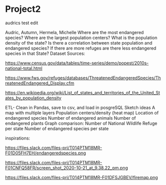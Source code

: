 # Project2

audrics test edit


Audric, Autumn, Hermela, Michelle
Where are the most endangered species?
Where are the largest population centers?
What is the population density of the state?
Is there a correlation between state population and endangered species?
If there are more refuges are there less endangered species in that State?
Dataset Sources:

https://www.census.gov/data/tables/time-series/demo/popest/2010s-national-total.html

https://www.fws.gov/refuges/databases/ThreatenedEndangeredSpecies/ThreatenedEndangered_Display.cfm

https://en.wikipedia.org/wiki/List_of_states_and_territories_of_the_United_States_by_population_density

ETL- Clean in Pandas, save to csv, and load in posgreSQL
Sketch ideas
A map with multiple layers
	Population centers/density (heat map)
	Location of endangered species
	Number of endangered animals
	Number of endangered plants
Graph comparison:
Number of National Wildlife Refuge per state
Number of endangered species per state

inspirations:

https://files.slack.com/files-pri/T014PTM18MR-F01D05FH7EH/endangeredspecies.png

https://files.slack.com/files-pri/T014PTM18MR-F01CNFQ58FR/screen_shot_2020-10-21_at_9.38.22_pm.png

https://files.slack.com/files-pri/T014PTM18MR-F01DFSJGBEV/firemap.png

